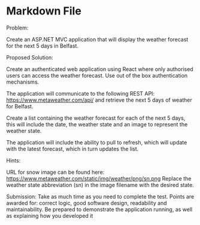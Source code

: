 ﻿# Markdown File

Problem:

Create an ASP.NET MVC application that will display the weather forecast for the next 5 days in
Belfast.

Proposed Solution:

Create an authenticated web application using React where only authorised users can access the
weather forecast. Use out of the box authentication mechanisms.

The application will communicate to the following REST API: https://www.metaweather.com/api/
and retrieve the next 5 days of weather for Belfast.

Create a list containing the weather forecast for each of the next 5 days, this will include the date,
the weather state and an image to represent the weather state.

The application will include the ability to pull to refresh, which will update with the latest forecast,
which in turn updates the list.

Hints:

URL for snow image can be found here:
https://www.metaweather.com/static/img/weather/png/sn.png
Replace the weather state abbreviation (sn) in the image filename with the desired state.

Submission:
Take as much time as you need to complete the test.
Points are awarded for: correct logic, good software design, readability and maintainability.
Be prepared to demonstrate the application running, as well as explaining how you developed it